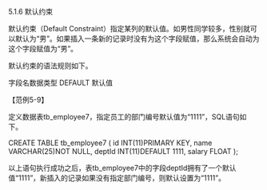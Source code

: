 #### 
  5.1.6 默认约束


默认约束（Default Constraint）指定某列的默认值。如男性同学较多，性别就可以默认为“男”。如果插入一条新的记录时没有为这个字段赋值，那么系统会自动为这个字段赋值为“男”。

默认约束的语法规则如下。

&#13;
    字段名数据类型 DEFAULT 默认值&#13;

【范例5-9】

定义数据表tb_employee7，指定员工的部门编号默认值为“1111”，SQL语句如下。

&#13;
    CREATE TABLE tb_employee7&#13;
    (&#13;
      id INT(11)PRIMARY KEY,&#13;
      name VARCHAR(25)NOT NULL,&#13;
      deptId INT(11)DEFAULT 1111,&#13;
      salary FLOAT&#13;
    );&#13;

以上语句执行成功之后，表tb_employee7中的字段deptId拥有了一个默认值“1111”，新插入的记录如果没有指定部门编号，则默认设置为“1111”。

